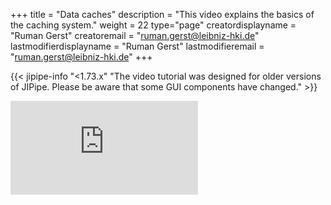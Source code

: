 +++
title = "Data caches"
description = "This video explains the basics of the caching system."
weight = 22
type="page"
creatordisplayname = "Ruman Gerst"
creatoremail = "ruman.gerst@leibniz-hki.de"
lastmodifierdisplayname = "Ruman Gerst"
lastmodifieremail = "ruman.gerst@leibniz-hki.de"
+++

{{< jipipe-info "<1.73.x" "The video tutorial was designed for older versions of JIPipe. Please be aware that some GUI components have changed." >}}

<iframe class="iframe-video" src="https://www.youtube-nocookie.com/embed/6hcun8cx1Nk" frameborder="0" allow="autoplay; encrypted-media; picture-in-picture" allowfullscreen></iframe>
